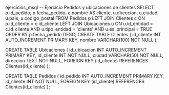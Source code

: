  ejercicios_msql
-- Ejercicio Pedidos y ubicaciones de clientes
SELECT 
    p.id_pedido,
    p.fecha_pedido,
    c.nombre AS cliente,
    u.direccion,
    u.ciudad,
    u.pais,
    u.codigo_postal
FROM 
    Pedidos p
LEFT JOIN 
    Clientes c ON p.id_cliente = c.id_cliente
LEFT JOIN 
    Ubicaciones u ON u.id_entidad = c.id_cliente 
    AND u.tipo_entidad = 'cliente'
    AND u.es_principal = TRUE
ORDER BY 
    p.fecha_pedido DESC;
CREATE TABLE Clientes (
    id_cliente INT AUTO_INCREMENT PRIMARY KEY,
    nombre VARCHAR(100) NOT NULL
);

CREATE TABLE Ubicaciones (
    id_ubicacion INT AUTO_INCREMENT PRIMARY KEY,
    id_cliente INT NOT NULL,
    ciudad VARCHAR(50) NOT NULL,
    direccion TEXT NOT NULL,
    FOREIGN KEY (id_cliente) REFERENCES Clientes(id_cliente)
);

CREATE TABLE Pedidos (
    id_pedido INT AUTO_INCREMENT PRIMARY KEY,
    id_cliente INT NOT NULL,
    FOREIGN KEY (id_cliente) REFERENCES Clientes(id_cliente)
);